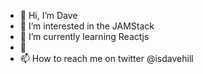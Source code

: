 - 👋 Hi, I’m Dave
- 👀 I’m interested in the JAMStack
- 🌱 I’m currently learning Reactjs
- 💞️ 
- 📫 How to reach me on twitter @isdavehill

<!---
Isdavehill/Isdavehill is a ✨ special ✨ repository because its `README.md` (this file) appears on your GitHub profile.
You can click the Preview link to take a look at your changes.
--->

